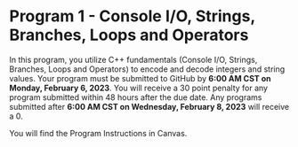 # Program 1 - Console I/O, Strings, Branches, Loops and Operators
In this program, you utilize C++ fundamentals (Console I/O, Strings, Branches, Loops and Operators) to encode and decode integers and string values.   Your program must be submitted to GitHub by **6:00 AM CST on Monday, February 6, 2023**. You will receive a 30 point penalty for any program submitted within 48 hours after the due date. Any programs submitted after **6:00 AM CST on Wednesday, February 8, 2023** will receive a 0. 

You will find the Program Instructions in Canvas. 
